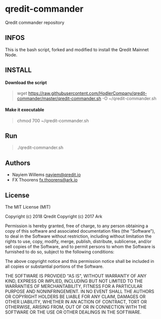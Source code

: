 # qredit-commander
Qredit commander repository

## **INFOS**
This is the bash script, forked and modified to install the Qredit Mainnet Node.


## **INSTALL**

#### **Download the script**

> wget https://raw.githubusercontent.com/HodlerCompany/qredit-commander/master/qredit-commander.sh -O ~/qredit-commander.sh

#### **Make it executable**

> chmod 700 ~/qredit-commander.sh

## **Run**

> ./qredit-commander.sh





## Authors
- Nayiem Willems <nayiem@qredit.io>
- FX Thoorens <fx.thoorens@ark.io>

## License

The MIT License (MIT)

Copyright (c) 2018 Qredit
Copyright (c) 2017 Ark

Permission is hereby granted, free of charge, to any person obtaining a copy of this software and associated documentation files (the "Software"), to deal in the Software without restriction, including without limitation the rights to use, copy, modify, merge, publish, distribute, sublicense, and/or sell copies of the Software, and to permit persons to whom the Software is furnished to do so, subject to the following conditions:  

The above copyright notice and this permission notice shall be included in all copies or substantial portions of the Software.

THE SOFTWARE IS PROVIDED "AS IS", WITHOUT WARRANTY OF ANY KIND, EXPRESS OR IMPLIED, INCLUDING BUT NOT LIMITED TO THE WARRANTIES OF MERCHANTABILITY, FITNESS FOR A PARTICULAR PURPOSE AND NONINFRINGEMENT. IN NO EVENT SHALL THE AUTHORS OR COPYRIGHT HOLDERS BE LIABLE FOR ANY CLAIM, DAMAGES OR OTHER LIABILITY, WHETHER IN AN ACTION OF CONTRACT, TORT OR OTHERWISE, ARISING FROM, OUT OF OR IN CONNECTION WITH THE SOFTWARE OR THE USE OR OTHER DEALINGS IN THE SOFTWARE.
